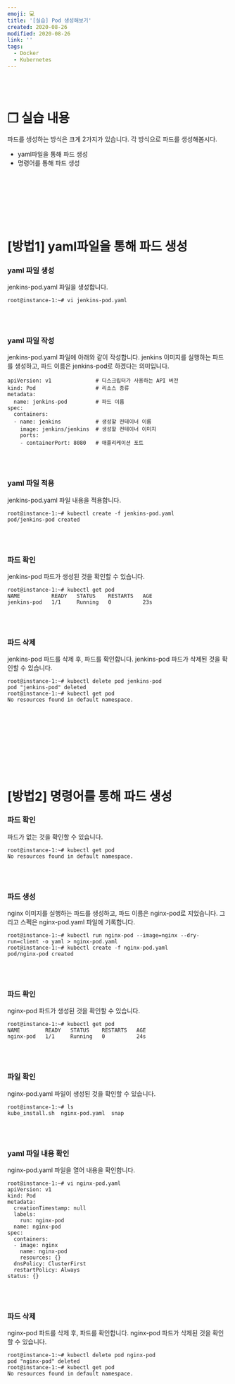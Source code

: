 ```yaml
---
emoji: 💻
title: '[실습] Pod 생성해보기'
created: 2020-08-26
modified: 2020-08-26
link: ''
tags:
  - Docker
  - Kubernetes
---
```

<br></br>





# **❐ 실습 내용**
파드를 생성하는 방식은 크게 2가지가 있습니다. 각 방식으로 파드를 생성해봅시다.
- yaml파일을 통해 파드 생성
- 명령어를 통해 파드 생성
<br></br><br></br><br></br><br></br>





# **[방법1] yaml파일을 통해 파드 생성**

### **yaml 파일 생성**
jenkins-pod.yaml 파일을 생성합니다.
```
root@instance-1:~# vi jenkins-pod.yaml
```
<br></br>

### **yaml 파일 작성**
jenkins-pod.yaml 파일에 아래와 같이 작성합니다.
jenkins 이미지를 실행하는 파드를 생성하고, 파드 이름은 jenkins-pod로 하겠다는 의미입니다.
```
apiVersion: v1              # 디스크립터가 사용하는 API 버전
kind: Pod                   # 리소스 종류
metadata:              
  name: jenkins-pod         # 파드 이름
spec:
  containers:          
  - name: jenkins           # 생성할 컨테이너 이름
    image: jenkins/jenkins  # 생성할 컨테이너 이미지
    ports:
    - containerPort: 8080   # 애플리케이션 포트
```
<br></br>

### **yaml 파일 적용**
jenkins-pod.yaml 파일 내용을 적용합니다.
```
root@instance-1:~# kubectl create -f jenkins-pod.yaml
pod/jenkins-pod created
```
<br></br>

### **파드 확인**
jenkins-pod 파드가 생성된 것을 확인할 수 있습니다.
```
root@instance-1:~# kubectl get pod
NAME          READY   STATUS    RESTARTS   AGE
jenkins-pod   1/1     Running   0          23s
```
<br></br>

### **파드 삭제**
jenkins-pod 파드를 삭제 후, 파드를 확인합니다.
jenkins-pod 파드가 삭제된 것을 확인할 수 있습니다.
```
root@instance-1:~# kubectl delete pod jenkins-pod
pod "jenkins-pod" deleted
root@instance-1:~# kubectl get pod
No resources found in default namespace.
```
<br></br><br></br><br></br><br></br>





# **[방법2] 명령어를 통해 파드 생성**

### **파드 확인**
파드가 없는 것을 확인할 수 있습니다.
```
root@instance-1:~# kubectl get pod
No resources found in default namespace.
```
<br></br>

### **파드 생성**
nginx 이미지를 실행하는 파드를 생성하고, 파드 이름은 nginx-pod로 지었습니다.
그리고 스펙은 nginx-pod.yaml 파일에 기록합니다.
```
root@instance-1:~# kubectl run nginx-pod --image=nginx --dry-run=client -o yaml > nginx-pod.yaml
root@instance-1:~# kubectl create -f nginx-pod.yaml 
pod/nginx-pod created
```
<br></br>

### **파드 확인**
nginx-pod 파드가 생성된 것을 확인할 수 있습니다.
```
root@instance-1:~# kubectl get pod
NAME        READY   STATUS    RESTARTS   AGE
nginx-pod   1/1     Running   0          24s
```
<br></br>

### **파일 확인**
nginx-pod.yaml 파일이 생성된 것을 확인할 수 있습니다.
```
root@instance-1:~# ls
kube_install.sh  nginx-pod.yaml  snap
```
<br></br>

### **yaml 파일 내용 확인**
nginx-pod.yaml 파일을 열어 내용을 확인합니다.
```
root@instance-1:~# vi nginx-pod.yaml
apiVersion: v1
kind: Pod
metadata:
  creationTimestamp: null
  labels:
    run: nginx-pod
  name: nginx-pod
spec:
  containers:
  - image: nginx
    name: nginx-pod
    resources: {}
  dnsPolicy: ClusterFirst
  restartPolicy: Always
status: {}
```
<br></br>

### **파드 삭제**
nginx-pod 파드를 삭제 후, 파드를 확인합니다.
nginx-pod 파드가 삭제된 것을 확인할 수 있습니다.
```
root@instance-1:~# kubectl delete pod nginx-pod
pod "nginx-pod" deleted
root@instance-1:~# kubectl get pod
No resources found in default namespace.
```
<br></br><br></br>